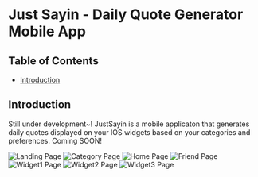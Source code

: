 # Just Sayin - Daily Quote Generator Mobile App

## Table of Contents

- [Introduction](#introduction)

## Introduction

Still under development~! JustSayin is a mobile applicaton that generates daily quotes displayed on your IOS widgets based on your categories and preferences. Coming SOON!

<img src="./promoteAssets/Frame1.png" alt="Landing Page"/>
<img src="./promoteAssets/Frame2.png" alt="Category Page"/>
<img src="./promoteAssets/Frame3.png" alt="Home Page"/>
<img src="./promoteAssets/Frame4.png" alt="Friend Page"/>
<img src="./promoteAssets/Frame7.png" alt="Widget1 Page"/>
<img src="./promoteAssets/Frame8.png" alt="Widget2 Page"/>
<img src="./promoteAssets/Frame9.png" alt="Widget3 Page"/>
